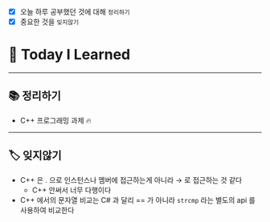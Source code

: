 - [x]  오늘 하루 공부했던 것에 대해 `정리하기`
- [x]  중요한 것을 `잊지않기`

# 🚩 Today I Learned

---

## 📚 정리하기

- C++ 프로그래밍 과제 🔥

---

## 🏷 잊지않기

- C++ 은 . 으로 인스턴스나 멤버에 접근하는게 아니라 → 로 접근하는 것 같다
    - C++ 안써서 너무 다행이다
- C++ 에서의 문자열 비교는 C# 과 달리 == 가 아니라 `strcmp` 라는 별도의 api 를 사용하여 비교한다